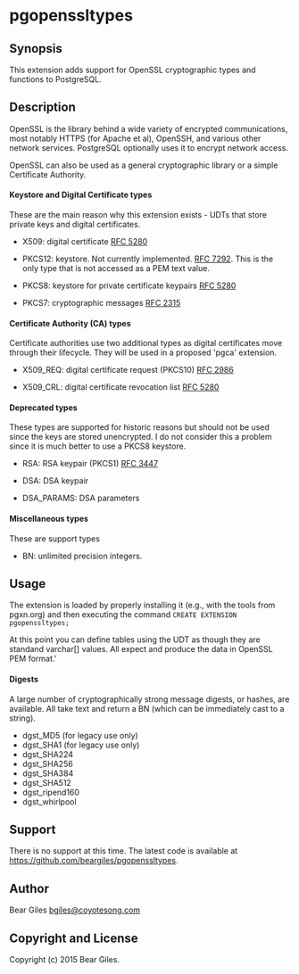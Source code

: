 pgopenssltypes
==============

Synopsis
--------

This extension adds support for OpenSSL cryptographic types
and functions to PostgreSQL.

Description
-----------

OpenSSL is the library behind a wide variety of encrypted communications,
most notably HTTPS (for Apache et al), OpenSSH, and various other network
services. PostgreSQL optionally uses it to encrypt network access.

OpenSSL can also be used as a general cryptographic library or a simple
Certificate Authority.

#### Keystore and Digital Certificate types

These are the main reason why this extension exists - UDTs that store
private keys and digital certificates.

+ X509: digital certificate [RFC 5280](https://tools.ietf.org/html/rfc5280)

+ PKCS12: keystore. Not currently implemented. [RFC 7292](https://tools.ietf.org/html/rfc7292). This is the only type that is not accessed as a PEM text value.

+ PKCS8: keystore for private certificate keypairs [RFC 5280](https://tools.ietf.org/html/rfc5280)

+ PKCS7: cryptographic messages [RFC 2315](https://tools.ietf.org/html/rfc2315)

#### Certificate Authority (CA) types

Certificate authorities use two additional types as digital certificates
move through their lifecycle. They will be used in a proposed 'pgca' extension.

+ X509_REQ: digital certificate request (PKCS10) [RFC 2986](https://tools.ietf.org/html/rfc2986)

+ X509_CRL: digital certificate revocation list [RFC 5280](https://tools.ietf.org/html/rfc5280)

#### Deprecated types

These types are supported for historic reasons but should not be used since
the keys are stored unencrypted. I do not consider this a problem since it
is much better to use a PKCS8 keystore.

+ RSA: RSA keypair (PKCS1) [RFC 3447](https://tools.ietf.org/html/rfc3447)

+ DSA: DSA keypair

+ DSA_PARAMS: DSA parameters

#### Miscellaneous types

These are support types

+ BN: unlimited precision integers.

Usage
-----

The extension is loaded by properly installing it (e.g., with the tools
from pgxn.org) and then executing the command `CREATE EXTENSION pgopenssltypes;`

At this point you can define tables using the UDT as though they are standand
varchar[] values. All expect and produce the data in OpenSSL PEM format.'

#### Digests

A large number of cryptographically strong message digests, or hashes, are available. All take text and return a BN (which can be immediately cast to a
string).

+ dgst_MD5 (for legacy use only)
+ dgst_SHA1 (for legacy use only)
+ dgst_SHA224
+ dgst_SHA256
+ dgst_SHA384
+ dgst_SHA512
+ dgst_ripend160
+ dgst_whirlpool

Support
-------

There is no support at this time. The latest code is available at
https://github.com/beargiles/pgopenssltypes.

Author
------

Bear Giles <bgiles@coyotesong.com>

Copyright and License
---------------------

Copyright (c) 2015 Bear Giles.

